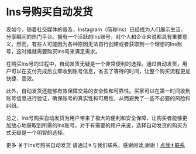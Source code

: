 # Ins号购买自动发货

现如今，随着社交媒体的普及，Instagram（简称Ins）已经成为人们展示生活、分享瞬间的热门平台。拥有一个活跃的Ins账号，对个人和企业来说都具有重要意义。然而，有些人可能因为各种原因无法自行创建或者获取到一个理想的Ins账号，这时候就需要购买Ins号来满足需求。

在购买Ins号的过程中，自动发货无疑是一个非常便利的选择。通过自动发货，用户可以在支付完成后立即收到账号信息，省去了等待的时间，让整个购买流程更加快捷、高效。

此外，自动发货还能够有效保障交易的安全性和可靠性。买家可以在第一时间收到账号信息进行验证，确保账号的真实性和可用性，从而避免了一些不必要的风险和纠纷。

总之，Ins号购买自动发货为用户带来了极大的便利和安全保障，让购买者能够更加放心地获取到所需的Ins账号。对于有需要的用户来说，选择自动发货的购买方式无疑是一个明智的选择。

更多 关于Ins号购买自动发货 请通过✈与我们联系，感谢阅读,谢谢！[点我✈联系](https://ads.k02.cc)